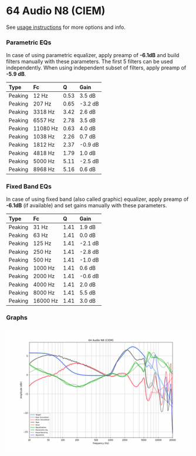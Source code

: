# 64 Audio N8 (CIEM)
See [usage instructions](https://github.com/jaakkopasanen/AutoEq#usage) for more options and info.

### Parametric EQs
In case of using parametric equalizer, apply preamp of **-6.1dB** and build filters manually
with these parameters. The first 5 filters can be used independently.
When using independent subset of filters, apply preamp of **-5.9 dB**.

| Type    | Fc       |    Q | Gain    |
|:--------|:---------|:-----|:--------|
| Peaking | 12 Hz    | 0.53 | 3.5 dB  |
| Peaking | 207 Hz   | 0.65 | -3.2 dB |
| Peaking | 3318 Hz  | 3.42 | 2.6 dB  |
| Peaking | 6557 Hz  | 2.78 | 3.5 dB  |
| Peaking | 11080 Hz | 0.63 | 4.0 dB  |
| Peaking | 1038 Hz  | 2.26 | 0.7 dB  |
| Peaking | 1812 Hz  | 2.37 | -0.9 dB |
| Peaking | 4818 Hz  | 1.79 | 1.0 dB  |
| Peaking | 5000 Hz  | 5.11 | -2.5 dB |
| Peaking | 8968 Hz  | 5.16 | 0.6 dB  |

### Fixed Band EQs
In case of using fixed band (also called graphic) equalizer, apply preamp of **-6.1dB**
(if available) and set gains manually with these parameters.

| Type    | Fc       |    Q | Gain    |
|:--------|:---------|:-----|:--------|
| Peaking | 31 Hz    | 1.41 | 1.9 dB  |
| Peaking | 63 Hz    | 1.41 | 0.0 dB  |
| Peaking | 125 Hz   | 1.41 | -2.1 dB |
| Peaking | 250 Hz   | 1.41 | -2.8 dB |
| Peaking | 500 Hz   | 1.41 | -1.0 dB |
| Peaking | 1000 Hz  | 1.41 | 0.6 dB  |
| Peaking | 2000 Hz  | 1.41 | -0.6 dB |
| Peaking | 4000 Hz  | 1.41 | 2.0 dB  |
| Peaking | 8000 Hz  | 1.41 | 5.5 dB  |
| Peaking | 16000 Hz | 1.41 | 3.0 dB  |

### Graphs
![](./64%20Audio%20N8%20(CIEM).png)